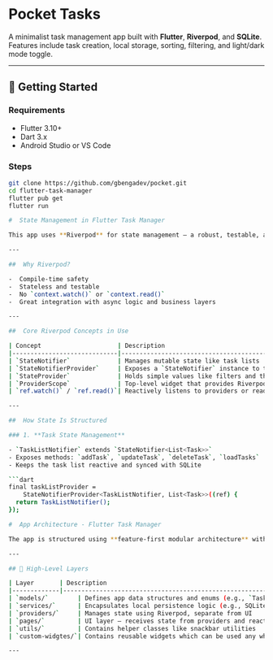 #  Pocket Tasks

A minimalist task management app built with **Flutter**, **Riverpod**, and **SQLite**.  
Features include task creation, local storage, sorting, filtering, and light/dark mode toggle.

---

## 🚀 Getting Started

### Requirements

- Flutter 3.10+
- Dart 3.x
- Android Studio or VS Code

### Steps

```bash
git clone https://github.com/gbengadev/pocket.git
cd flutter-task-manager
flutter pub get
flutter run

#  State Management in Flutter Task Manager

This app uses **Riverpod** for state management — a robust, testable, and safe alternative to Provider. Riverpod allows global and scoped state sharing, dependency injection, and reactive UI updates without relying on `BuildContext`.

---

##  Why Riverpod?

-  Compile-time safety
-  Stateless and testable
-  No `context.watch()` or `context.read()`
-  Great integration with async logic and business layers

---

##  Core Riverpod Concepts in Use

| Concept                     | Description                                                                 |
|-----------------------------|-----------------------------------------------------------------------------|
| `StateNotifier`             | Manages mutable state like task lists                                       |
| `StateNotifierProvider`     | Exposes a `StateNotifier` instance to the widget tree                       |
| `StateProvider`             | Holds simple values like filters and theme toggles                          |
| `ProviderScope`             | Top-level widget that provides Riverpod state access to the whole app       |
| `ref.watch()` / `ref.read()`| Reactively listens to providers or reads without rebuilds                   |

---

##  How State Is Structured

### 1. **Task State Management**

- `TaskListNotifier` extends `StateNotifier<List<Task>>`
- Exposes methods: `addTask`, `updateTask`, `deleteTask`, `loadTasks`
- Keeps the task list reactive and synced with SQLite

```dart
final taskListProvider =
    StateNotifierProvider<TaskListNotifier, List<Task>>((ref) {
  return TaskListNotifier();
});

#  App Architecture - Flutter Task Manager

The app is structured using **feature-first modular architecture** with **Riverpod** for state management and **SQLite** for persistent storage. It cleanly separates concerns across models, services, providers, UI, and utilities.

---

## 🔁 High-Level Layers

| Layer       | Description                                                                         |
|-------------|-------------------------------------------------------------------------------------|
| `models/`        | Defines app data structures and enums (e.g., `Task`, `TaskSortOption`)              |
| `services/`      | Encapsulates local persistence logic (e.g., SQLite through `TaskDatabase`)          |
| `providers/`     | Manages state using Riverpod, separate from UI                                      |
| `pages/`         | UI layer — receives state from providers and reacts to changes                      |
| `utils/`         | Contains helper classes like snackbar utilities                                     |
| `custom-widgtes/`| Contains reusable widgets which can be used any where in the app               |

---


